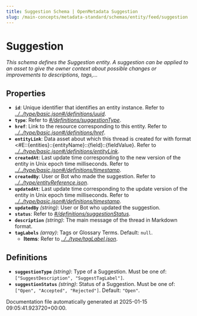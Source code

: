 ```yaml
---
title: Suggestion Schema | OpenMetadata Suggestion
slug: /main-concepts/metadata-standard/schemas/entity/feed/suggestion
---
```


# Suggestion

*This schema defines the Suggestion entity. A suggestion can be applied to an asset to give the owner context about possible changes or improvements to descriptions, tags,...*

## Properties

- **`id`**: Unique identifier that identifies an entity instance. Refer to *[../../type/basic.json#/definitions/uuid](#/../type/basic.json#/definitions/uuid)*.
- **`type`**: Refer to *[#/definitions/suggestionType](#definitions/suggestionType)*.
- **`href`**: Link to the resource corresponding to this entity. Refer to *[../../type/basic.json#/definitions/href](#/../type/basic.json#/definitions/href)*.
- **`entityLink`**: Data asset about which this thread is created for with format <#E::{entities}::{entityName}::{field}::{fieldValue}. Refer to *[../../type/basic.json#/definitions/entityLink](#/../type/basic.json#/definitions/entityLink)*.
- **`createdAt`**: Last update time corresponding to the new version of the entity in Unix epoch time milliseconds. Refer to *[../../type/basic.json#/definitions/timestamp](#/../type/basic.json#/definitions/timestamp)*.
- **`createdBy`**: User or Bot who made the suggestion. Refer to *[../../type/entityReference.json](#/../type/entityReference.json)*.
- **`updatedAt`**: Last update time corresponding to the update version of the entity in Unix epoch time milliseconds. Refer to *[../../type/basic.json#/definitions/timestamp](#/../type/basic.json#/definitions/timestamp)*.
- **`updatedBy`** *(string)*: User or Bot who updated the suggestion.
- **`status`**: Refer to *[#/definitions/suggestionStatus](#definitions/suggestionStatus)*.
- **`description`** *(string)*: The main message of the thread in Markdown format.
- **`tagLabels`** *(array)*: Tags or Glossary Terms. Default: `null`.
  - **Items**: Refer to *[../../type/tagLabel.json](#/../type/tagLabel.json)*.
## Definitions

- **`suggestionType`** *(string)*: Type of a Suggestion. Must be one of: `["SuggestDescription", "SuggestTagLabel"]`.
- **`suggestionStatus`** *(string)*: Status of a Suggestion. Must be one of: `["Open", "Accepted", "Rejected"]`. Default: `"Open"`.


Documentation file automatically generated at 2025-01-15 09:05:41.923720+00:00.

